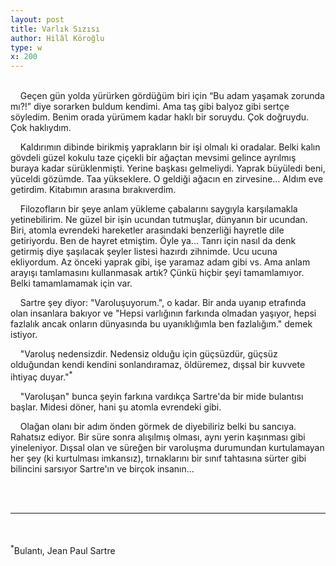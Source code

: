 ```yaml
---
layout: post
title: Varlık Sızısı
author: Hilâl Köroğlu
type: w
x: 200
---
```

<br/>
&nbsp;&nbsp;&nbsp;&nbsp;Geçen gün yolda yürürken gördüğüm biri için “Bu adam yaşamak zorunda mı?!” diye sorarken buldum kendimi. Ama taş gibi balyoz gibi sertçe söyledim. Benim orada yürümem kadar haklı bir soruydu. Çok doğruydu. Çok haklıydım.

&nbsp;&nbsp;&nbsp;&nbsp;Kaldırımın dibinde birikmiş yaprakların bir işi olmalı ki oradalar. Belki kalın gövdeli güzel kokulu taze çiçekli bir ağaçtan mevsimi gelince ayrılmış buraya kadar sürüklenmişti. Yerine başkası gelmeliydi. Yaprak büyüledi beni, yüceldi gözümde. Taa yükseklere. O geldiği ağacın en zirvesine… Aldım eve getirdim. Kitabımın arasına bırakıverdim.

&nbsp;&nbsp;&nbsp;&nbsp;Filozofların bir şeye anlam yükleme çabalarını saygıyla karşılamakla yetinebilirim. Ne güzel bir işin ucundan tutmuşlar, dünyanın bir ucundan. Biri, atomla evrendeki hareketler arasındaki benzerliği hayretle dile getiriyordu. Ben de hayret etmiştim. Öyle ya... Tanrı için nasıl da denk getirmiş diye şaşılacak şeyler listesi hazırdı zihnimde. Ucu ucuna ekliyordum. Az önceki yaprak gibi, işe yaramaz adam gibi vs. Ama anlam arayışı tamlamasını kullanmasak artık? Çünkü hiçbir şeyi tamamlamıyor. Belki tamamlamamak için var.

&nbsp;&nbsp;&nbsp;&nbsp;Sartre şey diyor: "Varoluşuyorum.", o kadar. Bir anda uyanıp etrafında olan insanlara bakıyor ve "Hepsi varlığının farkında olmadan yaşıyor, hepsi fazlalık ancak onların dünyasında bu uyanıklığımla ben fazlalığım." demek istiyor.

&nbsp;&nbsp;&nbsp;&nbsp;"Varoluş nedensizdir. Nedensiz olduğu için güçsüzdür, güçsüz olduğundan kendi kendini sonlandıramaz, öldüremez, dışsal bir kuvvete ihtiyaç duyar."<sup>*</sup>

&nbsp;&nbsp;&nbsp;&nbsp;"Varoluşan" bunca şeyin farkına vardıkça Sartre'da bir mide bulantısı başlar. Midesi döner, hani şu atomla evrendeki gibi.

&nbsp;&nbsp;&nbsp;&nbsp;Olağan olanı bir adım önden görmek de diyebiliriz belki bu sancıya. Rahatsız ediyor. Bir süre sonra alışılmış olması, aynı yerin kaşınması gibi yineleniyor. Dışsal olan ve süreğen bir varoluşma durumundan kurtulamayan her şey (ki kurtulması imkansız), tırnaklarını bir sınıf tahtasına sürter gibi bilincini sarsıyor Sartre'ın ve birçok insanın...

<br/>
<br/>

---

<br/>
<br/>
<sup>*</sup>Bulantı, Jean Paul Sartre
